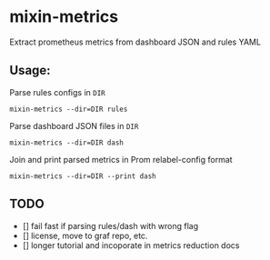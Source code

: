 # mixin-metrics

Extract prometheus metrics from dashboard JSON and rules YAML

## Usage:

Parse rules configs in `DIR`
```
mixin-metrics --dir=DIR rules
```

Parse dashboard JSON files in `DIR`
```
mixin-metrics --dir=DIR dash 
```

Join and print parsed metrics in Prom relabel-config format
```
mixin-metrics --dir=DIR --print dash
```

## TODO

- [] fail fast if parsing rules/dash with wrong flag
- [] license, move to graf repo, etc.
- [] longer tutorial and incoporate in metrics reduction docs
